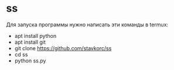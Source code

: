 # ss
 Для запуска программы нужно написать эти команды в termux:
* apt install python
* apt install git
* git clone https://github.com/stavkorc/ss
* cd ss
* python ss.py
